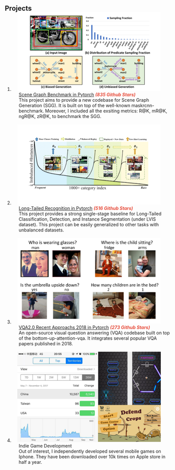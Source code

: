 <h2 id="publications" style="margin: 2px 0px -15px;">Projects</h2>

<div class="publications">
<ol class="bibliography">



<li>
<div class="pub-row">

  <div class="col-sm-3 abbr" style="position: relative;padding-right: 15px;padding-left: 15px;">
    <img src="assets/img/project_sgg.png" class="teaser img-fluid z-depth-1">
  </div>

  <div class="col-sm-9" style="position: relative;width: 100%;padding-right: 15px;padding-left: 20px;">
    <div class="title"><a href="https://github.com/KaihuaTang/Scene-Graph-Benchmark.pytorch" target="_blank">Scene Graph Benchmark in Pytorch</a> <strong><i style="color:#e74d3c">(835 Github Stars)</i></strong></div>
    <div>This project aims to provide a new codebase for Scene Graph Generation (SGG). It is built on top of the well-known maskrcnn-benchmark. Moreover, I included all the exsiting metrics: R@K, mR@K, ngR@K, zR@K, to benchmark the SGG.</div>
  </div>
  
</div>
</li>
  
<br>




<li>
<div class="pub-row">

  <div class="col-sm-3 abbr" style="position: relative;padding-right: 15px;padding-left: 15px;">
    <img src="assets/img/project_lt.png" class="teaser img-fluid z-depth-1">
  </div>

  <div class="col-sm-9" style="position: relative;width: 100%;padding-right: 15px;padding-left: 20px;">
    <div class="title"><a href="https://github.com/KaihuaTang/Long-Tailed-Recognition.pytorch" target="_blank">Long-Tailed Recognition in Pytorch</a> <strong><i style="color:#e74d3c">(516 Github Stars)</i></strong></div>
    <div>This project provides a strong single-stage baseline for Long-Tailed Classification, Detection, and Instance Segmentation (under LVIS dataset). This project can be easily generalized to other tasks with unbalanced datasets.</div>
      <!--
      <strong><i style="color:#e74d3c">Oral Presentation</i></strong>
       -->
  </div>
  
</div>
</li>
  
<br>



<li>
<div class="pub-row">

  <div class="col-sm-3 abbr" style="position: relative;padding-right: 15px;padding-left: 15px;">
    <img src="assets/img/project_vqa.png" class="teaser img-fluid z-depth-1">
  </div>

  <div class="col-sm-9" style="position: relative;width: 100%;padding-right: 15px;padding-left: 20px;">
    <div class="title"><a href="https://github.com/KaihuaTang/VQA2.0-Recent-Approachs-2018.pytorch" target="_blank">VQA2.0 Recent Approachs 2018 in Pytorch</a> <strong><i style="color:#e74d3c">(273 Github Stars)</i></strong></div>
    <div>An open-source visual question answering (VQA) codebase built on top of the bottom-up-attention-vqa. It integrates several popular VQA papers published in 2018.</div>
      <!--
      <strong><i style="color:#e74d3c">Oral Presentation</i></strong>
       -->
  </div>
  
</div>
</li>
  
<br>



<li>
<div class="pub-row">

  <div class="col-sm-3 abbr" style="position: relative;padding-right: 15px;padding-left: 15px;">
    <img src="assets/img/project_game.png" class="teaser img-fluid z-depth-1">
  </div>

  <div class="col-sm-9" style="position: relative;width: 100%;padding-right: 15px;padding-left: 20px;">
    <div class="title">Indie Game Development</div>
    <div>Out of interest, I independently developed several mobile games on Iphone. They have been downloaded over 10k times on Apple store in half a year.</div>
      <!--
      <strong><i style="color:#e74d3c">Oral Presentation</i></strong>
       -->
  </div>
  
</div>
</li>
  
<br>



</ol>
</div>